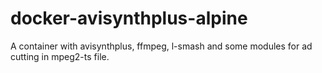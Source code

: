 # docker-avisynthplus-alpine
A container with avisynthplus, ffmpeg, l-smash and some modules for ad cutting in mpeg2-ts file.
